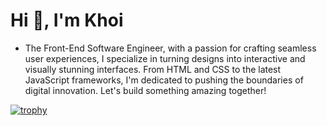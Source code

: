 # Hi 👋, I'm Khoi

- The Front-End Software Engineer, with a passion for crafting seamless user experiences, I specialize in turning designs into interactive and visually stunning interfaces. From HTML and CSS to the latest JavaScript frameworks, I'm dedicated to pushing the boundaries of digital innovation. Let's build something amazing together!

[![trophy](https://github-profile-trophy.vercel.app/?username=nguyenkhoi2806&theme=onedark)](https://github.com/nguyenkhoi2806/github-profile-trophy)
